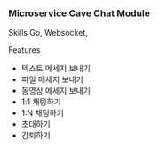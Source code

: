 ### Microservice Cave Chat Module

Skills
Go, Websocket, 

Features

- 텍스트 메세지 보내기
- 파일 메세지 보내기
- 동영상 메세지 보내기
- 1:1 채팅하기
- 1:N 채팅하기
- 초대하기
- 강퇴하기